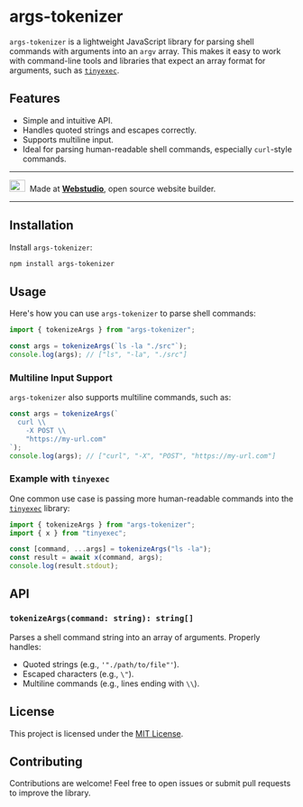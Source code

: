 # args-tokenizer

`args-tokenizer` is a lightweight JavaScript library for parsing shell commands with arguments into an `argv` array. This makes it easy to work with command-line tools and libraries that expect an array format for arguments, such as [`tinyexec`](https://github.com/tinylibs/tinyexec).

## Features

- Simple and intuitive API.
- Handles quoted strings and escapes correctly.
- Supports multiline input.
- Ideal for parsing human-readable shell commands, especially `curl`-style commands.

---

<img src="https://raw.githubusercontent.com/webstudio-is/webstudio-design/refs/heads/main/brand/logo-icon-color.svg" alt="" width="28" height="21" />  Made at <b><a href="https://webstudio.is">Webstudio</a></b>, open source website builder.

---

## Installation

Install `args-tokenizer`:

```bash
npm install args-tokenizer
```

## Usage

Here's how you can use `args-tokenizer` to parse shell commands:

```js
import { tokenizeArgs } from "args-tokenizer";

const args = tokenizeArgs(`ls -la "./src"`);
console.log(args); // ["ls", "-la", "./src"]
```

### Multiline Input Support

`args-tokenizer` also supports multiline commands, such as:

```js
const args = tokenizeArgs(`
  curl \\
    -X POST \\
    "https://my-url.com"
`);
console.log(args); // ["curl", "-X", "POST", "https://my-url.com"]
```

### Example with `tinyexec`

One common use case is passing more human-readable commands into the [`tinyexec`](https://github.com/tinylibs/tinyexec) library:

```js
import { tokenizeArgs } from "args-tokenizer";
import { x } from "tinyexec";

const [command, ...args] = tokenizeArgs("ls -la");
const result = await x(command, args);
console.log(result.stdout);
```

## API

### `tokenizeArgs(command: string): string[]`

Parses a shell command string into an array of arguments. Properly handles:

- Quoted strings (e.g., `'"./path/to/file"'`).
- Escaped characters (e.g., `\"`).
- Multiline commands (e.g., lines ending with `\\`).

## License

This project is licensed under the [MIT License](./LICENSE).

## Contributing

Contributions are welcome! Feel free to open issues or submit pull requests to improve the library.

